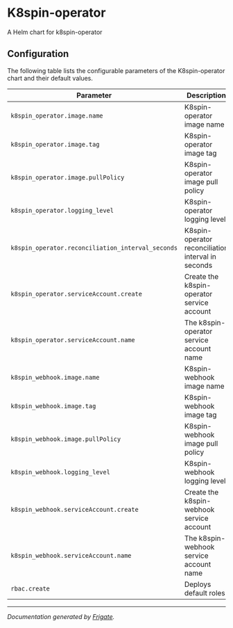 
K8spin-operator
===========

A Helm chart for k8spin-operator


## Configuration

The following table lists the configurable parameters of the K8spin-operator chart and their default values.

| Parameter                | Description             | Default        |
| ------------------------ | ----------------------- | -------------- |
| `k8spin_operator.image.name` | K8spin-operator image name | `"ghcr.io/k8spin/k8spin-operator"` |
| `k8spin_operator.image.tag` | K8spin-operator image tag | `"v1.0.6"` |
| `k8spin_operator.image.pullPolicy` | K8spin-operator image pull policy | `"IfNotPresent"` |
| `k8spin_operator.logging_level` | K8spin-operator logging level | `"DEBUG"` |
| `k8spin_operator.reconciliation_interval_seconds` | K8spin-operator reconciliation interval in seconds | `"15"` |
| `k8spin_operator.serviceAccount.create` | Create the k8spin-operator service account | `true` |
| `k8spin_operator.serviceAccount.name` | The k8spin-operator service account name | `null` |
| `k8spin_webhook.image.name` | K8spin-webhook image name | `"ghcr.io/k8spin/k8spin-webhook"` |
| `k8spin_webhook.image.tag` | K8spin-webhook image tag | `"v1.0.6"` |
| `k8spin_webhook.image.pullPolicy` | K8spin-webhook image pull policy | `"IfNotPresent"` |
| `k8spin_webhook.logging_level` | K8spin-webhook logging level | `"DEBUG"` |
| `k8spin_webhook.serviceAccount.create` | Create the k8spin-webhook service account | `true` |
| `k8spin_webhook.serviceAccount.name` | The k8spin-webhook service account name | `null` |
| `rbac.create` | Deploys default roles | `true` |



---
_Documentation generated by [Frigate](https://frigate.readthedocs.io)._

